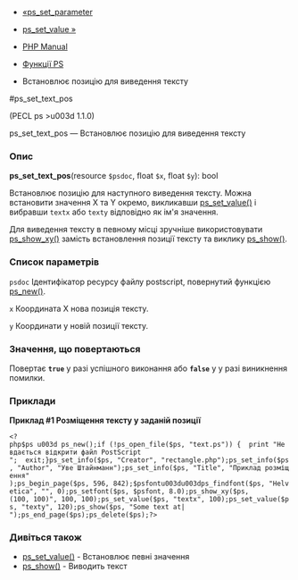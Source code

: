 - [«ps_set_parameter](function.ps-set-parameter.md)
- [ps_set_value »](function.ps-set-value.md)

- [PHP Manual](index.md)
- [Функції PS](ref.ps.md)
- Встановлює позицію для виведення тексту

#ps_set_text_pos

(PECL ps \>u003d 1.1.0)

ps_set_text_pos — Встановлює позицію для виведення тексту

### Опис

**ps_set_text_pos**(resource `$psdoc`, float `$x`, float `$y`): bool

Встановлює позицію для наступного виведення тексту. Можна встановити
значення X та Y окремо, викликавши
[ps_set_value()](function.ps-set-value.md) і вибравши `textx` або
`texty` відповідно як ім'я значення.

Для виведення тексту в певному місці зручніше використовувати
[ps_show_xy()](function.ps-show-xy.md) замість встановлення позиції тексту
та виклику [ps_show()](function.ps-show.md).

### Список параметрів

`psdoc`
Ідентифікатор ресурсу файлу postscript, повернутий функцією
[ps_new()](function.ps-new.md).

`x`
Координата X нова позиція тексту.

`y`
Координати у новій позиції тексту.

### Значення, що повертаються

Повертає **`true`** у разі успішного виконання або **`false`** у
у разі виникнення помилки.

### Приклади

**Приклад #1 Розміщення тексту у заданій позиції**

` <?php$ps u003d ps_new();if (!ps_open_file($ps, "text.ps")) {  print "Не вдається відкрити файл PostScript
";  exit;}ps_set_info($ps, "Creator", "rectangle.php");ps_set_info($ps, "Author", "Уве Штайнманн");ps_set_info($ps, "Title", "Приклад розміщення" );ps_begin_page($ps, 596, 842);$psfontu003du003dps_findfont($ps, "Helvetica", "", 0);ps_setfont($ps, $psfont, 8.0);ps_show_xy($ps, (100, 100)", 100, 100);ps_set_value($ps, "textx", 100);ps_set_value($ps, "texty", 120);ps_show($ps, "Some text at| ");ps_end_page($ps);ps_delete($ps);?> `

### Дивіться також

- [ps_set_value()](function.ps-set-value.md) - Встановлює
певні значення
- [ps_show()](function.ps-show.md) - Виводить текст
